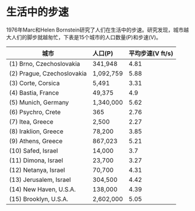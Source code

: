 # 生活中的步速

1976年Marc和Helen Bornstein研究了人们在生活中的步速。研究发现，城市越大人们的脚步就越匆忙，下表是15个城市的人口数量(P)和步速(V)。 

| 城市                       | 人口(P)   | 平均步速(V ft/s) |
|----------------------------|:----------|:-----------------|
| (1) Brno, Czechoslovakia   | 341,948   | 4.81             |
| (2) Prague, Czechoslovakia | 1,092,759 | 5.88             |
| (3) Corte, Corsica         | 5,491     | 3.31             |
| (4) Bastia, France         | 49,375    | 4.9              |
| (5) Munich, Germany        | 1,340,000 | 5.62             |
| (6) Psychro, Crete         | 365       | 2.76             |
| (7) Itea, Greece           | 2,500     | 2.27             |
| (8) Iraklion, Greece       | 78,200    | 3.85             |
| (9) Athens, Greece         | 867,023   | 5.21             |
| (10) Safed, Israel         | 14,000    | 3.7              |
| (11) Dimona, Israel        | 23,700    | 3.27             |
| (12) Netanya, Israel       | 70,700    | 4.31             |
| (13) Jerusalem, Israel     | 304,500   | 4.42             |
| (14) New Haven, U.S.A.     | 138,000   | 4.39             |
| (15) Brooklyn, U.S.A.      | 2,602,000 | 5.05             |

